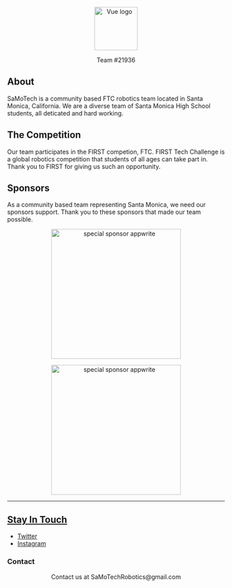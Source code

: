 <!-- ## Programming Languages
![Top Languages](https://github-readme-stats.vercel.app/api/top-langs/?username=SamoTechRobotics&theme=tokyonight&show_icons=true&layout=compact)

 -->


<p align="center">
  <a href="https://github.com/SaMoTechRobotics" target="_blank" rel="noopener noreferrer">
    <img width="100" src="https://avatars.githubusercontent.com/u/114426590?v=4" alt="Vue logo">
  </a>
</p>
<p align="center">
  Team #21936
</p>

## About

SaMoTech is a community based FTC robotics team located in Santa Monica, California. We are a diverse team of Santa Monica High School students, all deticated and hard working.

## The Competition

Our team participates in the FIRST competion, FTC. FIRST Tech Challenge is a global robotics competition that students of all ages can take part in. Thank you to FIRST for giving us such an opportunity.

## Sponsors

As a community based team representing Santa Monica, we need our sponsors support. Thank you to these sponsors that made our team possible.

  <p align="center">
    <a target="_blank" href="https://www.firstinspires.org/">
    <img alt="special sponsor appwrite" src="https://www.firstinspires.org/sites/all/themes/first/assets/images/2020/first-horz-rgb.png" width="300">
    </a>
  </p>

  <p align="center">
    <a target="_blank" href="https://www.gobilda.com/">
    <img alt="special sponsor appwrite" src="https://cdn11.bigcommerce.com/s-eem7ijc77k/stencil/af49f910-ade4-013a-b026-32a478cd4269/e/940880a0-6c0d-0136-7313-41f31bb2e297/img/goBILDA.svg" width="300">
  </p>

---
## Stay In Touch

- [Twitter]([https://twitter.com/](https://www.instagram.com/samotechrobotics/))
- [Instagram](https://www.instagram.com/)

### Contact
<p align="center">
Contact us at SaMoTechRobotics@gmail.com
</p>
